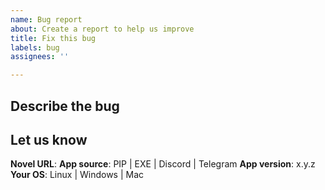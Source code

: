 ```yaml
---
name: Bug report
about: Create a report to help us improve
title: Fix this bug
labels: bug
assignees: ''

---
```


## Describe the bug

<!-- what is this bug about? you can paste some error logs / screenshots here. -->

## Let us know

**Novel URL**:     <your novel url or query> <!-- What is your novel URL? -->
**App source**:    PIP | EXE | Discord | Telegram <!-- Where did you find this bug? -->
**App version**:   x.y.z  <!-- or the name of the bot -->
**Your OS**:       Linux | Windows | Mac <!-- skip for bots -->
  
